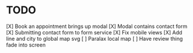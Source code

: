# TODO

[X] Book an appointment brings up modal
[X] Modal contains contact form
[X] Submitting contact form to form service
[X] Fix mobile views
[X] Add line and city to global map svg
[ ] Paralax local map
[ ] Have review thing fade into screen
